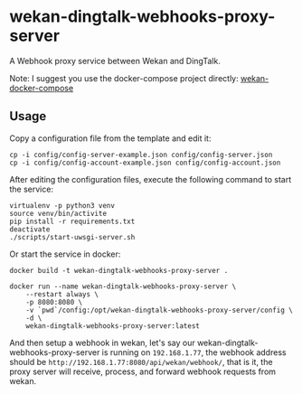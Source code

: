# wekan-dingtalk-webhooks-proxy-server

A Webhook proxy service between Wekan and DingTalk.

Note: I suggest you use the docker-compose project directly: [wekan-docker-compose](https://github.com/listenerri/wekan-docker-compose)

## Usage

Copy a configuration file from the template and edit it:

```
cp -i config/config-server-example.json config/config-server.json
cp -i config/config-account-example.json config/config-account.json
```

After editing the configuration files, execute the following command to start the service:

```
virtualenv -p python3 venv
source venv/bin/activite
pip install -r requirements.txt
deactivate
./scripts/start-uwsgi-server.sh
```

Or start the service in docker:

```
docker build -t wekan-dingtalk-webhooks-proxy-server .

docker run --name wekan-dingtalk-webhooks-proxy-server \
    --restart always \
    -p 8080:8080 \
    -v `pwd`/config:/opt/wekan-dingtalk-webhooks-proxy-server/config \
    -d \
    wekan-dingtalk-webhooks-proxy-server:latest
```

And then setup a webhook in wekan, let's say our wekan-dingtalk-webhooks-proxy-server is running on `192.168.1.77`,
the webhook address should be `http://192.168.1.77:8080/api/wekan/webhook/`,
that is it, the proxy server will receive, process, and forward webhook requests from wekan.
